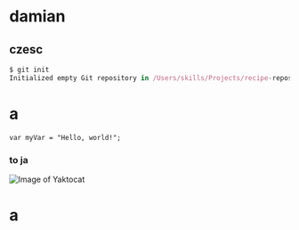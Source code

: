 # damian
## czesc
``` javascript
$ git init
Initialized empty Git repository in /Users/skills/Projects/recipe-repository/.git/
```
# a
```
var myVar = "Hello, world!";
```

### to ja
![Image of Yaktocat](https://octodex.github.com/images/yaktocat.png)
# a
